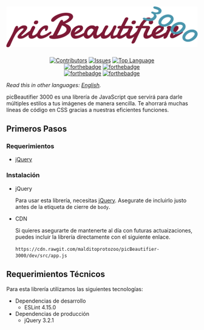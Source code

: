 <h1 align="center"><img src="logo-vector.svg" style=""></h1>

<p align="center">
<a href="https://shields.io/"><img src="https://img.shields.io/github/contributors/malditoprotozoo/picBeautifier-3000.svg?style=for-the-badge" alt="Contributors" height="30px"></a> <a href="https://shields.io/"><img src="https://img.shields.io/github/issues/malditoprotozoo/picBeautifier-3000.svg?style=for-the-badge" alt="Issues" height="30px"></a> <a href="https://shields.io/"><img src="https://img.shields.io/github/languages/top/malditoprotozoo/picBeautifier-3000.svg?style=for-the-badge" alt="Top Language" height="30px"></a>
<br>
<a href="http://forthebadge.com"><img src="http://forthebadge.com/images/badges/uses-badges.svg" alt="forthebadge" height="30px"></a> <a href="http://forthebadge.com"><img src="http://forthebadge.com/images/badges/built-with-resentment.svg" alt="forthebadge" height="30px"></a><br>
<a href="http://forthebadge.com"><img src="http://forthebadge.com/images/badges/powered-by-electricity.svg" alt="forthebadge" height="30px"></a> <a href="http://forthebadge.com"><img src="http://forthebadge.com/images/badges/uses-js.svg" alt="forthebadge" height="30px"></a>
</p>

_Read this in other languages: [English](readme.en.md)._

picBeautifier 3000 es una librería de JavaScript que servirá para darle múltiples estilos a tus imágenes de manera sencilla. Te ahorrará muchas líneas de código en CSS gracias a nuestras eficientes funciones.

## Primeros Pasos

### Requerimientos

* [jQuery](https://jquery.com/download/)

### Instalación

<ul>
  <li>jQuery</li>
  <p>Para usar esta librería, necesitas <a href="https://jquery.com/download/">jQuery</a>. Asegurate de incluirlo justo antes de la etiqueta de cierre de <code>body</code>.</p>
  <li>CDN</li>
  <p>Si quieres asegurarte de mantenerte al día con futuras actuaizaciones, puedes incluir la librería directamente con el siguiente enlace.</p>
  <code>https://cdn.rawgit.com/malditoprotozoo/picBeautifier-3000/dev/src/app.js</code>
</ul>

## Requerimientos Técnicos
Para esta librería utilizamos las siguientes tecnologías:

+ Dependencias de desarrollo
	- ESLint 4.15.0
+ Dependencias de producción
	- jQuery 3.2.1
